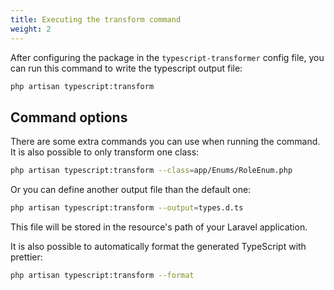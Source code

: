 ```yaml
---
title: Executing the transform command
weight: 2
---
```


After configuring the package in the `typescript-transformer` config file, you can run this command to write the typescript output file:

```bash
php artisan typescript:transform
```

## Command options

There are some extra commands you can use when running the command. It is also possible to only transform one class:
                                                                    
```bash
php artisan typescript:transform --class=app/Enums/RoleEnum.php
```

Or you can define another output file than the default one:

```bash
php artisan typescript:transform --output=types.d.ts
```

This file will be stored in the resource's path of your Laravel application.

It is also possible to automatically format the generated TypeScript with prettier:

```bash
php artisan typescript:transform --format
```
